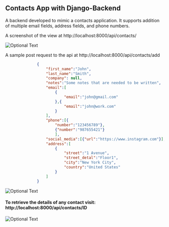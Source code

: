 ## Contacts App with Django-Backend
A backend developed to mimic a contacts application. It supports addition of multiple email fields, address fields, and phone numbers. 

A screenshot of the view at http://localhost:8000/api/contacts/

![Optional Text](../master/img1.png)

A sample post request to the api at http://localhost:8000/api/contacts/add
```json
              {
                  "first_name":"John",
                  "last_name":"Smith",
                  "company": null,
                  "notes":"Some notes that are needed to be written",
                  "email":[
                      {
                          "email":"john@gmail.com"
                      },{
                          "email":"john@work.com"
                      }
                  ],
                  "phone":[{
                      "number":"123456789"},
                      {"number":"987655421"}
                      ],
                  "social_media":[{"url":"https://www.instagram.com"}],
                  "address":[
                      {
                          "street":"1 Avenue",
                          "street_detal":"Floor1",
                          "city":"New York City",
                          "country":"United States"
                      }
                  ]
              }
  ```
              
 ![Optional Text](../master/img2.png)
 
 
 #### To retrieve the details of any contact visit: http://localhost:8000/api/contacts/ID
  
  ![Optional Text](../master/img3.png)
  
              
